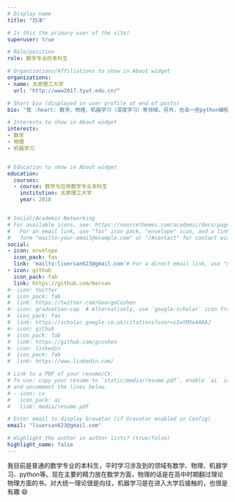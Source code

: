 ```yaml
---
# Display name
title: "白泽"

# Is this the primary user of the site?
superuser: true

# Role/position
role: 数学专业的本科生

# Organizations/Affiliations to show in About widget
organizations:
- name: 太原理工大学
  url: "http://www2017.tyut.edu.cn/"

# Short bio (displayed in user profile at end of posts)
bio: "我 :heart: 数学、物理、机器学习（深度学习）等领域，另外，也会一些python编程，写过一些爬虫和神经网络的程序。 :smile:"

# Interests to show in About widget
interests:
- 数学
- 物理
- 机器学习


# Education to show in About widget
education:
  courses:
  - course: 数学与应用数学专业本科生
    institution: 太原理工大学
    year: 2018


# Social/Academic Networking
# For available icons, see: https://sourcethemes.com/academic/docs/page-builder/#icons
#   For an email link, use "fas" icon pack, "envelope" icon, and a link in the
#   form "mailto:your-email@example.com" or "/#contact" for contact widget.
social:
- icon: envelope
  icon_pack: fas
  link: 'mailto:liuersan623@gmail.com'# For a direct email link, use "mailto:test@example.org".
- icon: github
  icon_pack: fab
  link: https://github.com/6ersan
#- icon: twitter
#  icon_pack: fab
#  link: https://twitter.com/GeorgeCushen
#- icon: graduation-cap  # Alternatively, use `google-scholar` icon from `ai` icon pack
#  icon_pack: fas
#  link: https://scholar.google.co.uk/citations?user=sIwtMXoAAAAJ
#- icon: github
#  icon_pack: fab
#  link: https://github.com/gcushen
#- icon: linkedin
#  icon_pack: fab
#  link: https://www.linkedin.com/

# Link to a PDF of your resume/CV.
# To use: copy your resume to `static/media/resume.pdf`, enable `ai` icons in `params.toml`, 
# and uncomment the lines below.
# - icon: cv
#   icon_pack: ai
#   link: media/resume.pdf

# Enter email to display Gravatar (if Gravatar enabled in Config)
email: "liuersan623@gmail.com"

# Highlight the author in author lists? (true/false)
highlight_name: false
---
```


我目前是普通的数学专业的本科生，平时学习涉及到的领域有数学、物理、机器学习、python等。现在主要的精力放在数学方面，物理的话是在高中时期翻过理论物理方面的书，对大统一理论很是向往，机器学习是在进入大学后接触的，也很是有趣 :smile: